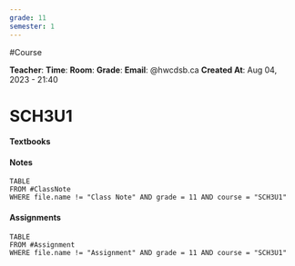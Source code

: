 ```yaml
---
grade: 11
semester: 1
---
```


#Course

**Teacher**: 
**Time**:
**Room**:
**Grade**: 
**Email**: @hwcdsb.ca
**Created At**: Aug 04, 2023 - 21:40
# SCH3U1

#### Textbooks

#### Notes
```dataview
TABLE 
FROM #ClassNote 
WHERE file.name != "Class Note" AND grade = 11 AND course = "SCH3U1"
```
#### Assignments
```dataview
TABLE 
FROM #Assignment 
WHERE file.name != "Assignment" AND grade = 11 AND course = "SCH3U1"
```
